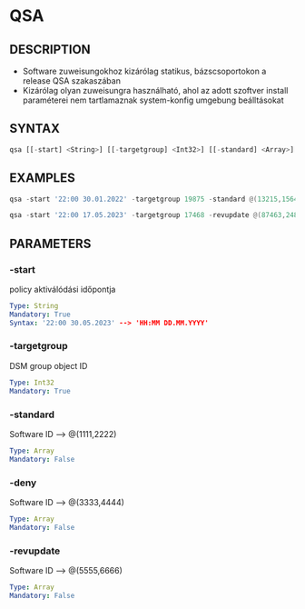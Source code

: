 # QSA

## DESCRIPTION
+ Software zuweisungokhoz kizárólag statikus, bázscsoportokon a release QSA szakaszában
+ Kizárólag olyan zuweisungra használható, ahol az adott szoftver install paraméterei nem tartlamaznak system-konfig umgebung beálltásokat


## SYNTAX

```python
qsa [[-start] <String>] [[-targetgroup] <Int32>] [[-standard] <Array>] [[-revupdate] <Array>] [[-deny] <Array>]
```

## EXAMPLES

```powershell
qsa -start '22:00 30.01.2022' -targetgroup 19875 -standard @(13215,15644) -deny @(32544,68768)

qsa -start '22:00 17.05.2023' -targetgroup 17468 -revupdate @(87463,24813)
```

## PARAMETERS

### -start
policy aktiválódási időpontja

```yaml
Type: String
Mandatory: True
Syntax: '22:00 30.05.2023' --> 'HH:MM DD.MM.YYYY'
```

### -targetgroup
DSM group object ID

```yaml
Type: Int32
Mandatory: True
```

### -standard
Software ID --> @(1111,2222)

```yaml
Type: Array
Mandatory: False
```

### -deny
Software ID --> @(3333,4444)

```yaml
Type: Array
Mandatory: False
```

### -revupdate
Software ID --> @(5555,6666)

```yaml
Type: Array
Mandatory: False
```
